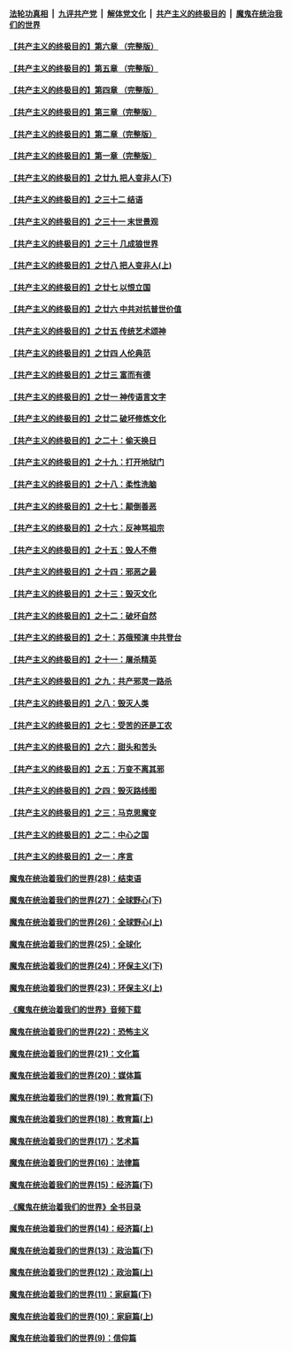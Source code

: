 ####  [法轮功真相](../../../../basic/blob/master/README.md?t=05131631) &nbsp;|&nbsp; [九评共产党](../../../../9ping.md/blob/master/README.md?t=05131631) &nbsp;|&nbsp; [解体党文化](../../../../jtdwh.md/blob/master/README.md?t=05131631)  &nbsp;|&nbsp; [共产主义的终极目的](../../../../gczydzjmd.md/blob/master/README.md?t=05131631) &nbsp;|&nbsp; [魔鬼在统治我们的世界](../../../../mgztzwmdsj.md/blob/master/README.md?t=05131631) 

#### [【共产主义的终极目的】第六章 （完整版）](../pages/nsc422/n11428913.md?t=05131631) 

#### [【共产主义的终极目的】第五章 （完整版）](../pages/nsc422/n11428912.md?t=05131631) 

#### [【共产主义的终极目的】第四章 （完整版）](../pages/nsc422/n11428907.md?t=05131631) 

#### [【共产主义的终极目的】第三章（完整版）](../pages/nsc422/n11428848.md?t=05131631) 

#### [【共产主义的终极目的】第二章（完整版）](../pages/nsc422/n11428831.md?t=05131631) 

#### [【共产主义的终极目的】第一章（完整版）](../pages/nsc422/n11417651.md?t=05131631) 

#### [【共产主义的终极目的】之廿九 把人变非人(下)](../pages/nsc422/n11344140.md?t=05131631) 

#### [【共产主义的终极目的】之三十二 结语](../pages/nsc422/n11360535.md?t=05131631) 

#### [【共产主义的终极目的】之三十一 末世景观](../pages/nsc422/n11351129.md?t=05131631) 

#### [【共产主义的终极目的】之三十 几成狼世界](../pages/nsc422/n11348280.md?t=05131631) 

#### [【共产主义的终极目的】之廿八 把人变非人(上)](../pages/nsc422/n11340492.md?t=05131631) 

#### [【共产主义的终极目的】之廿七 以恨立国](../pages/nsc422/n11336944.md?t=05131631) 

#### [【共产主义的终极目的】之廿六 中共对抗普世价值](../pages/nsc422/n11324785.md?t=05131631) 

#### [【共产主义的终极目的】之廿五 传统艺术颂神](../pages/nsc422/n11296396.md?t=05131631) 

#### [【共产主义的终极目的】之廿四 人伦典范](../pages/nsc422/n11296397.md?t=05131631) 

#### [【共产主义的终极目的】之廿三 富而有德](../pages/nsc422/n11283598.md?t=05131631) 

#### [【共产主义的终极目的】之廿一 神传语言文字](../pages/nsc422/n11263265.md?t=05131631) 

#### [【共产主义的终极目的】之廿二 破坏修炼文化](../pages/nsc422/n11245728.md?t=05131631) 

#### [【共产主义的终极目的】之二十：偷天换日](../pages/nsc422/n11238846.md?t=05131631) 

#### [【共产主义的终极目的】之十九：打开地狱门](../pages/nsc422/n11206376.md?t=05131631) 

#### [【共产主义的终极目的】之十八：柔性洗脑](../pages/nsc422/n11199994.md?t=05131631) 

#### [【共产主义的终极目的】之十七：颠倒善恶](../pages/nsc422/n11179782.md?t=05131631) 

#### [【共产主义的终极目的】之十六：反神骂祖宗](../pages/nsc422/n11166798.md?t=05131631) 

#### [【共产主义的终极目的】之十五：毁人不倦](../pages/nsc422/n11166792.md?t=05131631) 

#### [【共产主义的终极目的】之十四：邪恶之最](../pages/nsc422/n11150249.md?t=05131631) 

#### [【共产主义的终极目的】之十三：毁灭文化](../pages/nsc422/n11135227.md?t=05131631) 

#### [【共产主义的终极目的】之十二：破坏自然](../pages/nsc422/n11135214.md?t=05131631) 

#### [【共产主义的终极目的】之十：苏俄预演 中共登台](../pages/nsc422/n11118424.md?t=05131631) 

#### [【共产主义的终极目的】之十一：屠杀精英](../pages/nsc422/n11118442.md?t=05131631) 

#### [【共产主义的终极目的】之九：共产邪灵一路杀](../pages/nsc422/n11114139.md?t=05131631) 

#### [【共产主义的终极目的】之八：毁灭人类](../pages/nsc422/n11108503.md?t=05131631) 

#### [【共产主义的终极目的】之七：受苦的还是工农](../pages/nsc422/n11101809.md?t=05131631) 

#### [【共产主义的终极目的】之六：甜头和苦头](../pages/nsc422/n11096971.md?t=05131631) 

#### [【共产主义的终极目的】之五：万变不离其邪](../pages/nsc422/n11091285.md?t=05131631) 

#### [【共产主义的终极目的】之四：毁灭路线图](../pages/nsc422/n11086284.md?t=05131631) 

#### [【共产主义的终极目的】之三：马克思魔变](../pages/nsc422/n11061941.md?t=05131631) 

#### [【共产主义的终极目的】之二：中心之国](../pages/nsc422/n11047728.md?t=05131631) 

#### [【共产主义的终极目的】之一：序言](../pages/nsc422/n11086077.md?t=05131631) 

#### [魔鬼在统治着我们的世界(28)：结束语](../pages/nsc422/n10936246.md?t=05131631) 

#### [魔鬼在统治着我们的世界(27)：全球野心(下)](../pages/nsc422/n10928319.md?t=05131631) 

#### [魔鬼在统治着我们的世界(26)：全球野心(上)](../pages/nsc422/n10900318.md?t=05131631) 

#### [魔鬼在统治着我们的世界(25)：全球化](../pages/nsc422/n10788205.md?t=05131631) 

#### [魔鬼在统治着我们的世界(24)：环保主义(下)](../pages/nsc422/n10695307.md?t=05131631) 

#### [魔鬼在统治着我们的世界(23)：环保主义(上)](../pages/nsc422/n10688613.md?t=05131631) 

#### [《魔鬼在统治着我们的世界》音频下载](../pages/nsc422/n10635553.md?t=05131631) 

#### [魔鬼在统治着我们的世界(22)：恐怖主义](../pages/nsc422/n10614727.md?t=05131631) 

#### [魔鬼在统治着我们的世界(21)：文化篇](../pages/nsc422/n10597706.md?t=05131631) 

#### [魔鬼在统治着我们的世界(20)：媒体篇](../pages/nsc422/n10586579.md?t=05131631) 

#### [魔鬼在统治着我们的世界(19)：教育篇(下)](../pages/nsc422/n10564808.md?t=05131631) 

#### [魔鬼在统治着我们的世界(18)：教育篇(上)](../pages/nsc422/n10526970.md?t=05131631) 

#### [魔鬼在统治着我们的世界(17)：艺术篇](../pages/nsc422/n10499093.md?t=05131631) 

#### [魔鬼在统治着我们的世界(16)：法律篇](../pages/nsc422/n10485969.md?t=05131631) 

#### [魔鬼在统治着我们的世界(15)：经济篇(下)](../pages/nsc422/n10469975.md?t=05131631) 

#### [《魔鬼在统治着我们的世界》全书目录](../pages/nsc422/n10464261.md?t=05131631) 

#### [魔鬼在统治着我们的世界(14)：经济篇(上)](../pages/nsc422/n10457370.md?t=05131631) 

#### [魔鬼在统治着我们的世界(13)：政治篇(下)](../pages/nsc422/n10448270.md?t=05131631) 

#### [魔鬼在统治着我们的世界(12)：政治篇(上)](../pages/nsc422/n10444576.md?t=05131631) 

#### [魔鬼在统治着我们的世界(11)：家庭篇(下)](../pages/nsc422/n10440961.md?t=05131631) 

#### [魔鬼在统治着我们的世界(10)：家庭篇(上)](../pages/nsc422/n10435448.md?t=05131631) 

#### [魔鬼在统治着我们的世界(9)：信仰篇](../pages/nsc422/n10432159.md?t=05131631) 

